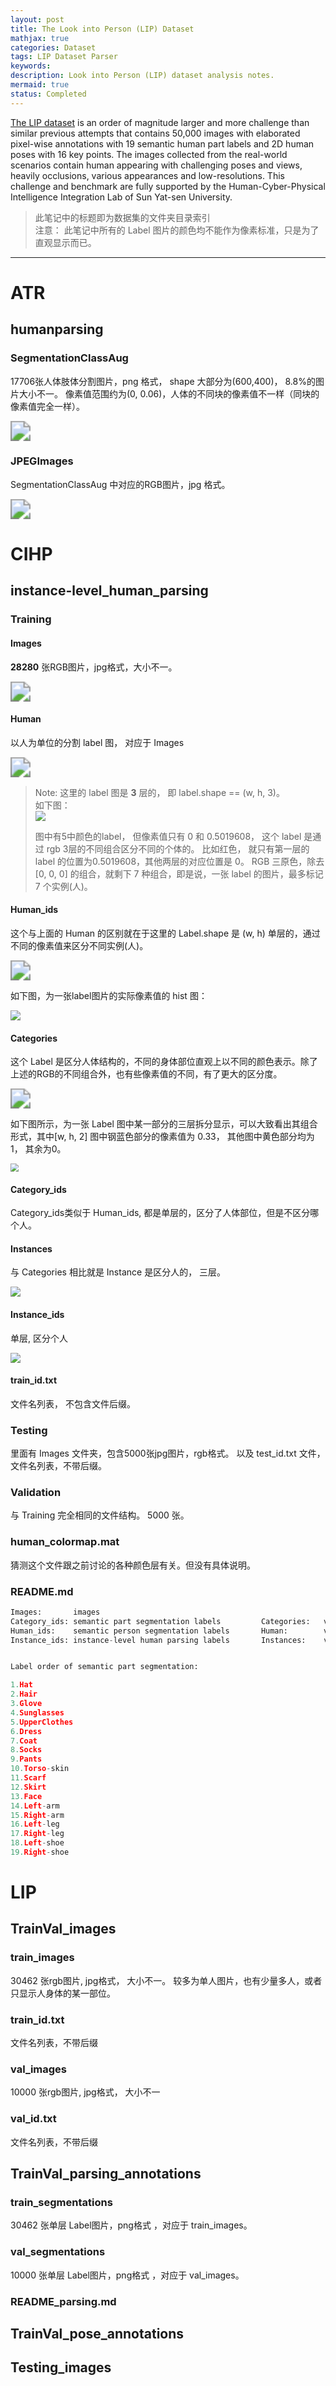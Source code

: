 ```yaml
---
layout: post
title: The Look into Person (LIP) Dataset
mathjax: true
categories: Dataset
tags: LIP Dataset Parser
keywords: 
description: Look into Person (LIP) dataset analysis notes.
mermaid: true
status: Completed
---
```


[The LIP dataset](http://sysu-hcp.net/lip/index.php) is an order of magnitude larger and more challenge than similar previous attempts that contains 50,000 images with elaborated pixel-wise annotations with 19 semantic human part labels and 2D human poses with 16 key points. The images collected from the real-world scenarios contain human appearing with challenging poses and views, heavily occlusions, various appearances and low-resolutions. This challenge and benchmark are fully supported by the Human-Cyber-Physical Intelligence Integration Lab of Sun Yat-sen University.

> 此笔记中的标题即为数据集的文件夹目录索引  
> 注意： 此笔记中所有的 Label 图片的颜色均不能作为像素标准，只是为了直观显示而已。

---

# ATR
## humanparsing
### SegmentationClassAug
17706张人体肢体分割图片，png 格式， shape 大部分为(600,400)， 8.8%的图片大小不一。 像素值范围约为(0, 0.06)，人体的不同块的像素值不一样（同块的像素值完全一样）。

<img src="https://raw.githubusercontent.com/huangtao36/huangtao36.github.io/master/_posts/2018-12-25-Datasets/LIP/ATR_hum_Seg.png" style="zoom:200%" /> 

### JPEGImages
SegmentationClassAug 中对应的RGB图片，jpg 格式。

<img src="https://raw.githubusercontent.com/huangtao36/huangtao36.github.io/master/_posts/2018-12-25-Datasets/LIP/ATR_hum_JPEG.png" style="zoom:200%" /> 

# CIHP
## instance-level_human_parsing

### Training
#### Images
**28280** 张RGB图片，jpg格式，大小不一。

<img src="https://raw.githubusercontent.com/huangtao36/huangtao36.github.io/master/_posts/2018-12-25-Datasets/LIP/CHIP_ins_Train_Images.png" style="zoom:200%" /> 

#### Human
以人为单位的分割 label 图， 对应于 Images

<img src="https://raw.githubusercontent.com/huangtao36/huangtao36.github.io/master/_posts/2018-12-25-Datasets/LIP/CHIP_ins_Train_Human.png" style="zoom:200%" /> 

> Note: 这里的 label 图是 **3** 层的， 即 label.shape == (w, h, 3)。  
> 如下图：  
> <img src="https://raw.githubusercontent.com/huangtao36/huangtao36.github.io/master/_posts/2018-12-25-Datasets/LIP/CHIP_ins_Train_Human_model.png" style="zoom:100%" />  
>    
> 图中有5中颜色的label， 但像素值只有 0 和 0.5019608， 这个 label 是通过 rgb 3层的不同组合区分不同的个体的。 比如红色， 就只有第一层的 label 的位置为0.5019608，其他两层的对应位置是 0。 RGB 三原色，除去 [0, 0, 0] 的组合，就剩下 7 种组合，即是说，一张 label 的图片，最多标记 7 个实例(人)。  


#### Human_ids

这个与上面的 Human 的区别就在于这里的 Label.shape 是 (w, h) 单层的，通过不同的像素值来区分不同实例(人)。
 
<img src="https://raw.githubusercontent.com/huangtao36/huangtao36.github.io/master/_posts/2018-12-25-Datasets/LIP/CHIP_ins_Train_Human_ids.png" style="zoom:200%" /> 

如下图，为一张label图片的实际像素值的 hist 图：

<img src="https://raw.githubusercontent.com/huangtao36/huangtao36.github.io/master/_posts/2018-12-25-Datasets/LIP/CHIP_ins_Train_Human_ids_model_.png" style="zoom:100%" />

#### Categories

这个 Label 是区分人体结构的，不同的身体部位直观上以不同的颜色表示。除了上述的RGB的不同组合外，也有些像素值的不同，有了更大的区分度。 

<img src="https://raw.githubusercontent.com/huangtao36/huangtao36.github.io/master/_posts/2018-12-25-Datasets/LIP/CHIP_ins_Train_Categories.png" style="zoom:200%" /> 


如下图所示，为一张 Label 图中某一部分的三层拆分显示，可以大致看出其组合形式，其中[w, h, 2] 图中钢蓝色部分的像素值为 0.33， 其他图中黄色部分均为1， 其余为0。  

<img src="https://raw.githubusercontent.com/huangtao36/huangtao36.github.io/master/_posts/2018-12-25-Datasets/LIP/CHIP_ins_Train_Categories_all.png" style="zoom:80%" /> 

#### Category_ids

Category_ids类似于 Human_ids, 都是单层的，区分了人体部位，但是不区分哪个人。

#### Instances
与 Categories 相比就是 Instance 是区分人的， 三层。

<img src="https://raw.githubusercontent.com/huangtao36/huangtao36.github.io/master/_posts/2018-12-25-Datasets/LIP/CHIP_ins_Train_Instances.png" style="zoom:100%" /> 

#### Instance_ids
 单层, 区分个人

<img src="https://raw.githubusercontent.com/huangtao36/huangtao36.github.io/master/_posts/2018-12-25-Datasets/LIP/CHIP_ins_Train_Instances_ids.png" style="zoom:100%" /> 

#### train_id.txt
文件名列表， 不包含文件后缀。

### Testing
里面有 Images 文件夹，包含5000张jpg图片，rgb格式。 以及 test_id.txt 文件， 文件名列表，不带后缀。

### Validation
与 Training 完全相同的文件结构。 5000 张。

### human_colormap.mat

猜测这个文件跟之前讨论的各种颜色层有关。但没有具体说明。

### README.md

```python
Images:       images
Category_ids: semantic part segmentation labels         Categories:   visualized semantic part segmentation labels
Human_ids:    semantic person segmentation labels       Human:        visualized semantic person segmentation labels
Instance_ids: instance-level human parsing labels       Instances:    visualized instance-level human parsing labels


Label order of semantic part segmentation:

1.Hat
2.Hair
3.Glove
4.Sunglasses
5.UpperClothes
6.Dress
7.Coat
8.Socks
9.Pants
10.Torso-skin
11.Scarf
12.Skirt
13.Face
14.Left-arm
15.Right-arm
16.Left-leg
17.Right-leg
18.Left-shoe
19.Right-shoe
```


# LIP

## TrainVal_images
### train_images
30462 张rgb图片, jpg格式， 大小不一。 较多为单人图片，也有少量多人，或者只显示人身体的某一部位。
### train_id.txt
文件名列表，不带后缀

### val_images
10000 张rgb图片, jpg格式， 大小不一

### val_id.txt
文件名列表，不带后缀

## TrainVal_parsing_annotations 
### train_segmentations
30462 张单层 Label图片，png格式 ，对应于 train_images。 
### val_segmentations
10000 张单层 Label图片，png格式 ，对应于 val_images。 
### README_parsing.md



## TrainVal_pose_annotations

## Testing_images

